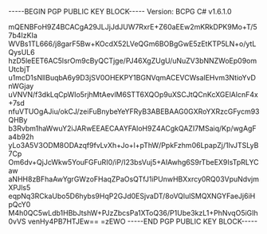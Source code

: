 -----BEGIN PGP PUBLIC KEY BLOCK-----
Version: BCPG C# v1.6.1.0

mQENBFoH9Z4BCACgA29JLJjJdJUW7RxrE+Z60aEEw2mKRkDPK9Mo+T/57b4IzKIa
WVBs1TL666/j8garF5Bw+KOcdX52LVeQGm6BOBgGwE5zEtKTP5LN+o/ytLQysUL6
hzD5leEET6AC5lsrOm9cByQCTjge/PJ46XgZUgU/uNuZV3bNNZWoEp09omUtcbjT
u1mcD1sNllBuqbA6y9D3jSV0OHEKPY1BGNVqmACEVCWsalEHvm3NtioYvDnWGjay
uVNVN/f3dkLqCpWIo5rjhMtAevlM6STT6XQOp9uXSCJtQCnKcXGElAlcnF4x+7sd
nfuVTUOgAJiu/okCJ/zeiFuBnybeYeYFRyB3ABEBAAG0GXRoYXRzcGFycm93QHBy
b3Rvbm1haWwuY2iJARwEEAECAAYFAloH9Z4ACgkQAZI7MSaiq/Kp/wgAgFa4b92h
yLo3A5V3ODM8ODAzqf9fvLvXh+Jo+l+pThW/PpkFzhm06LpapZj/1lvJTSLyB7Cp
Om6dv+QjJcWkw5YouFGFuRI0/iP/I23bsVuj5+AIAwhg6S9rTbeEX9IsTpRLYCaw
aNHH8zBFhaAwYgrGWzoFHaqZPaOsQTfJ1iPUnwHBXxrcy0RQ03VpuNdvjmXPJls5
eqpNq3RCkaUbo5D6hybs9HqP2GJd0ESjvaDT/8oVQlulSMQXNGYFaeJj6iHpQcY0
M4h0QC5wLdb1HBbJtshW+PJzZbcsPa1XToQ36/P1Ube3kzL1+PhNvqO5iGIh0vVS
venHy4PB7HTJEw==
=zEWO
-----END PGP PUBLIC KEY BLOCK-----

